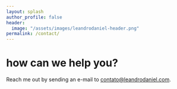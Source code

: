 ```yaml
---
layout: splash
author_profile: false
header:
  image: "/assets/images/leandrodaniel-header.png"
permalink: /contact/
---
```


# how can we help you?

Reach me out by sending an e-mail to <a href="mailto:contato@leandrodaniel.com">contato@leandrodaniel.com</a>.
